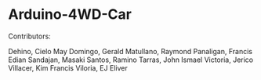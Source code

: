 # Arduino-4WD-Car

Contributors:

Dehino, Cielo May
Domingo, Gerald
Matullano, Raymond
Panaligan, Francis Edian 
Sandajan, Masaki
Santos, Ramino
Tarras, John Ismael
Victoria, Jerico 
Villacer, Kim Francis
Viloria, EJ Eliver
